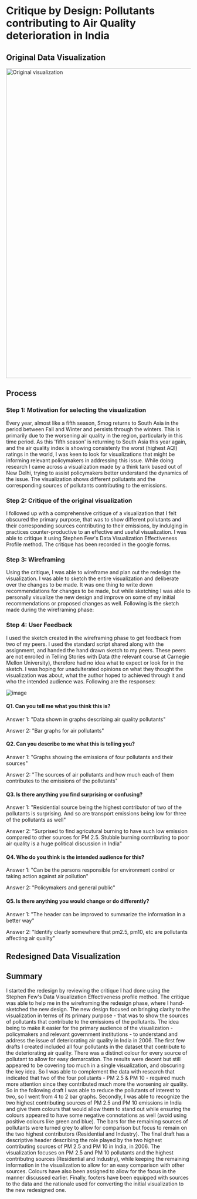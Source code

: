 # Critique by Design: Pollutants contributing to Air Quality deterioration in India

## Original Data Visualization
<img width="845" alt="Original visualization" src="https://user-images.githubusercontent.com/80662552/140880501-fb9e51ac-9e6a-41fe-b760-9950a5ff2a08.png">

## Process
### Step 1: Motivation for selecting the visualization

Every year, almost like a fifth season, Smog returns to South Asia in the period between Fall and Winter and persists through the winters. This is primarily due to the worsening air quality in the region, particularly in this time period. As this 'fifth season' is returning to South Asia this year again, and the air quality index is showing consistenly the worst (highest AQI) ratings in the world, I was keen to look for visualizations that might be informing relevant policymakers in addressing this issue. While doing research I came across a visualization made by a think tank based out of New Delhi, trying to assist policymakers better understand the dynamics of the issue. The visualization shows different pollutants and the corresponding sources of pollutants contributing to the emissions.

### Step 2: Critique of the original visualization

I followed up with a comprehensive critique of a visualization that I felt obscured the primary purpose, that was to show different pollutants and their corresponding sources contributing to their emissions, by indulging in practices counter-productive to an effective and useful visualization. I was able to critique it using Stephen Few's Data Visualization Effectiveness Profile method. The critique has been recorded in the google forms.

### Step 3: Wireframing

Using the critique, I was able to wireframe and plan out the redesign the visualization. I was able to sketch the entire visualization and deliberate over the changes to be made. It was one thing to write down recommendations for changes to be made, but while sketching I was able to personally visualize the new design and improve on some of my initial recommendations or proposed changes as well. Following is the sketch made during the wireframing phase:

### Step 4: User Feedback

I used the sketch created in the wireframing phase to get feedback from two of my peers. I used the standard script shared along with the assignment, and handed the hand drawn sketch to my peers. These peers are not enrolled in Telling Stories with Data (the relevant course at Carnegie Mellon University), therefore had no idea what to expect or look for in the sketch. I was hoping for unadulterated opinions on what they thought the visualization was about, what the author hoped to achieved through it and who the intended audience was. Following are the responses:

![image](https://user-images.githubusercontent.com/80662552/140881784-cdfa6cc2-94de-4ccd-8a0d-a772cf54c4e4.png)

#### Q1. Can you tell me what you think this is?
Answer 1: "Data shown in graphs describing air quality pollutants"

Answer 2: "Bar graphs for air pollutants"

#### Q2. Can you describe to me what this is telling you?
Answer 1: "Graphs showing the emissions of four pollutants and their sources"

Answer 2: "The sources of air pollutants and how much each of them contributes to the emissions of the pollutants"

#### Q3. Is there anything you find surprising or confusing?
Answer 1: "Residential source being the highest contributor of two of the pollutants is surprising. And so are transport emissions being low for three of the pollutants as well"

Answer 2: "Surprised to find agricutural burning to have such low emission compared to other sources for PM 2.5. Stubble burning contributing to poor air quality is a huge political discussion in India"

#### Q4. Who do you think is the intended audience for this?
Answer 1: "Can be the persons responsible for environment control or taking action against air pollution" 

Answer 2: "Policymakers and general public"

#### Q5. Is there anything you would change or do differently?
Answer 1: "The header can be improved to summarize the information in a better way"

Answer 2: "Identify clearly somewhere that pm2.5, pm10, etc are pollutants affecting air quality"

## Redesigned Data Visualization

<div class="flourish-embed flourish-chart" data-src="visualisation/7771551"><script src="https://public.flourish.studio/resources/embed.js"></script></div>

## Summary

I started the redesign by reviewing the critique I had done using the Stephen Few's Data Visualization Effectiveness profile method. The critique was able to help me in the wireframing the redesign phase, where I hand-sketched the new design. The new design focused on bringing clarity to the visualization in terms of its primary purpose - that was to show the sources of pollutants that contribute to the emissions of the pollutants. The idea being to make it easier for the primary audience of the visualization - policymakers and relevant government institutions - to understand and address the issue of deteriorating air quality in India in 2006.
The first few drafts I created included all four pollutants in the dataset that contribute to the deteriorating air quality. There was a distinct colour for every source of pollutant to allow for easy demarcation. The results were decent but still appeared to be covering too much in a single visualization, and obscuring the key idea. So I was able to complement the data with research that indicated that two of the four pollutants - PM 2.5 & PM 10 - required much more attention since they contributed much more the worsening air quality. So in the following draft I was able to reduce the pollutants of interest to two, so I went from 4 to 2 bar graphs. Secondly, I was able to recognize the two highest contributing sources of PM 2.5 and PM 10 emissions in India and give them colours that would allow them to stand out while ensuring the colours appeared to have some negative connotations as well (avoid using positive colours like green and blue). The bars for the remaining sources of pollutants were turned grey to allow for comparison but focus to remain on the two highest contributors (Residential and Industry).
The final draft has a descriptive header describing the role played by the two highest contributing sources of PM 2.5 and PM 10 in India, in 2006. The visualization focuses on PM 2.5 and PM 10 pollutants and the highest contributng sources (Residential and Industry), while keeping the remaining information in the visualization to allow for an easy comparison with other sources. Colours have also been assigned to allow for the focus in the manner discussed earlier. Finally, footers have been equipped with sources to the data and the rationale used for converting the initial visualization to the new redesigned one.
